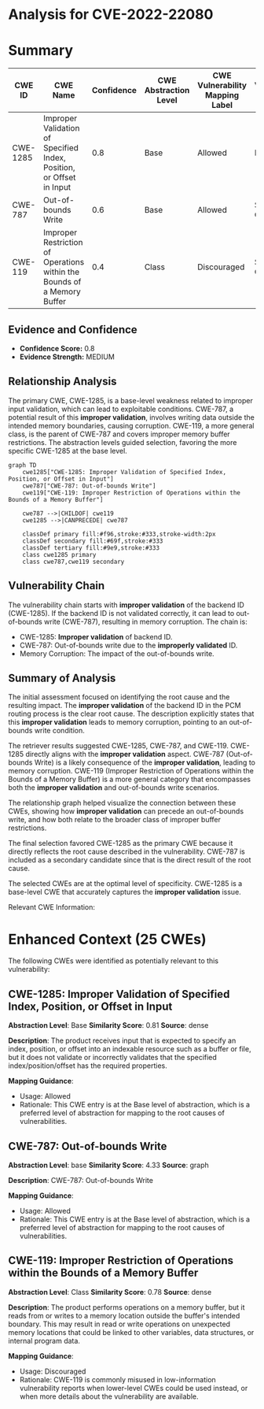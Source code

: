 # Analysis for CVE-2022-22080

# Summary
| CWE ID | CWE Name | Confidence | CWE Abstraction Level | CWE Vulnerability Mapping Label | CWE-Vulnerability Mapping Notes |
|---|---|---|---|---|---|
| CWE-1285 | Improper Validation of Specified Index, Position, or Offset in Input | 0.8 | Base | Allowed | Primary CWE |
| CWE-787 | Out-of-bounds Write | 0.6 | Base | Allowed | Secondary Candidate |
| CWE-119 | Improper Restriction of Operations within the Bounds of a Memory Buffer | 0.4 | Class | Discouraged | Secondary Candidate |

## Evidence and Confidence

*   **Confidence Score:** 0.8
*   **Evidence Strength:** MEDIUM

## Relationship Analysis
The primary CWE, CWE-1285, is a base-level weakness related to improper input validation, which can lead to exploitable conditions. CWE-787, a potential result of this **improper validation**, involves writing data outside the intended memory boundaries, causing corruption. CWE-119, a more general class, is the parent of CWE-787 and covers improper memory buffer restrictions. The abstraction levels guided selection, favoring the more specific CWE-1285 at the base level.

```mermaid
graph TD
    cwe1285["CWE-1285: Improper Validation of Specified Index, Position, or Offset in Input"]
    cwe787["CWE-787: Out-of-bounds Write"]
    cwe119["CWE-119: Improper Restriction of Operations within the Bounds of a Memory Buffer"]

    cwe787 -->|CHILDOF| cwe119
    cwe1285 -->|CANPRECEDE| cwe787

    classDef primary fill:#f96,stroke:#333,stroke-width:2px
    classDef secondary fill:#69f,stroke:#333
    classDef tertiary fill:#9e9,stroke:#333
    class cwe1285 primary
    class cwe787,cwe119 secondary
```

## Vulnerability Chain
The vulnerability chain starts with **improper validation** of the backend ID (CWE-1285). If the backend ID is not validated correctly, it can lead to out-of-bounds write (CWE-787), resulting in memory corruption. The chain is:
  - CWE-1285: **Improper validation** of backend ID.
  - CWE-787: Out-of-bounds write due to the **improperly validated** ID.
  - Memory Corruption: The impact of the out-of-bounds write.

## Summary of Analysis
The initial assessment focused on identifying the root cause and the resulting impact. The **improper validation** of the backend ID in the PCM routing process is the clear root cause. The description explicitly states that this **improper validation** leads to memory corruption, pointing to an out-of-bounds write condition.

The retriever results suggested CWE-1285, CWE-787, and CWE-119. CWE-1285 directly aligns with the **improper validation** aspect. CWE-787 (Out-of-bounds Write) is a likely consequence of the **improper validation**, leading to memory corruption. CWE-119 (Improper Restriction of Operations within the Bounds of a Memory Buffer) is a more general category that encompasses both the **improper validation** and out-of-bounds write scenarios.

The relationship graph helped visualize the connection between these CWEs, showing how **improper validation** can precede an out-of-bounds write, and how both relate to the broader class of improper buffer restrictions.

The final selection favored CWE-1285 as the primary CWE because it directly reflects the root cause described in the vulnerability. CWE-787 is included as a secondary candidate since that is the direct result of the root cause.

The selected CWEs are at the optimal level of specificity. CWE-1285 is a base-level CWE that accurately captures the **improper validation** issue.

Relevant CWE Information:

# Enhanced Context (25 CWEs)
The following CWEs were identified as potentially relevant to this vulnerability:

## CWE-1285: Improper Validation of Specified Index, Position, or Offset in Input
**Abstraction Level**: Base
**Similarity Score**: 0.81
**Source**: dense

**Description**:
The product receives input that is expected to specify an index, position, or offset into an indexable resource such as a buffer or file, but it does not validate or incorrectly validates that the specified index/position/offset has the required properties.

**Mapping Guidance**:
- Usage: Allowed
- Rationale: This CWE entry is at the Base level of abstraction, which is a preferred level of abstraction for mapping to the root causes of vulnerabilities.

## CWE-787: Out-of-bounds Write
**Abstraction Level**: base
**Similarity Score**: 4.33
**Source**: graph

**Description**:
CWE-787: Out-of-bounds Write

**Mapping Guidance**:
- Usage: Allowed
- Rationale: This CWE entry is at the Base level of abstraction, which is a preferred level of abstraction for mapping to the root causes of vulnerabilities.

## CWE-119: Improper Restriction of Operations within the Bounds of a Memory Buffer
**Abstraction Level**: Class
**Similarity Score**: 0.78
**Source**: dense

**Description**:
The product performs operations on a memory buffer, but it reads from or writes to a memory location outside the buffer's intended boundary. This may result in read or write operations on unexpected memory locations that could be linked to other variables, data structures, or internal program data.

**Mapping Guidance**:
- Usage: Discouraged
- Rationale: CWE-119 is commonly misused in low-information vulnerability reports when lower-level CWEs could be used instead, or when more details about the vulnerability are available.